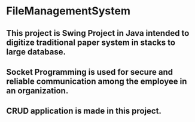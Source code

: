 # FileManagementSystem
## This project is Swing Project in Java intended to digitize traditional paper system in stacks to large database.
## Socket Programming is used for secure and reliable communication among the employee in an organization.
## CRUD application is made in this project.

